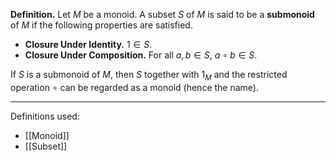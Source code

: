 **Definition.** Let $M$ be a monoid. A subset $S$ of $M$ is said to be a **submonoid** of $M$ if the following properties are satisfied.
- **Closure Under Identity.** $1\in S$.
- **Closure Under Composition.** For all $a,b\in S$, $a\circ b\in S$.

If $S$ is a submonoid of $M$, then $S$ together with $1_{M}$ and the restricted operation $\circ$ can be regarded as a monoid (hence the name).
***
Definitions used:
- [[Monoid]]
- [[Subset]]